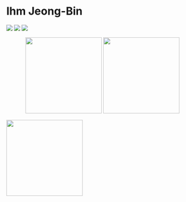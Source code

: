 # Ihm Jeong-Bin

<p>
  <a href="https://ihmmaru99.github.io/" target="_blank"><img src="https://img.shields.io/badge/Tech_Blog-222222?style=flat-square&logo=githubpages&logoColor=white"/></a>
  <a href="https://instagram.com/ihmmaru99/" target="_blank"><img src="https://img.shields.io/badge/Insta-E4405F?style=flat-square&logo=instagram&logoColor=white"/></a>
  <a href="mailto:ihmmaru99@gmail.com" target="_blank"><img src="https://img.shields.io/badge/ihmmaru99@gmail.com-EA4335?style=flat-square&logo=Gmail&logoColor=white"/></a>
</p>

<p align="center">
<img height="200em" src="https://github-readme-stats-ndrd.vercel.app/api?username=ihmmaru99&show_icons=true" />
<img height="200em" src="https://github-readme-stats-ndrd.vercel.app/api/top-langs/?username=ihmmaru99&layout=compact&hide=jupyter%20notebook" />
</p>
<p align="left">
  <img height="200em" src="http://mazassumnida.wtf/api/v2/generate_badge?boj=ihmmaru99" />
</p>
